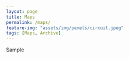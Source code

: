 ```yaml
---
layout: page
title: Maps
permalink: /maps/
feature-img: "assets/img/pexels/circuit.jpeg"
tags: [Maps, Archive]
---
```


Sample
